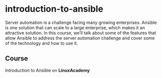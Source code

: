 # introduction-to-ansible

Server automation is a challenge facing many growing enterprises. Ansible is one solution that can scale to a large enterprise, which makes it an attractive solution. In this course, we’ll talk about some of the features that allow Ansible to address the server automation challenge and cover some of the technology and how to use it.


## Course

Introduction to Ansible on **LinuxAcademy**
